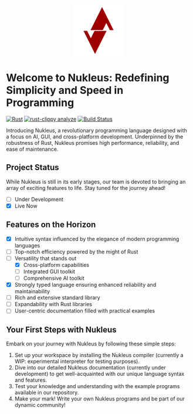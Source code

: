<div align="center">
  <img src="https://github.com/Nukleus-Language/nukleus/blob/main/images/logo.png" alt="Nukleus Logo" width="140" height="140"></img>
</div>

# Welcome to Nukleus: Redefining Simplicity and Speed in Programming
[![Rust](https://github.com/Nukleus-Language/nukleus/actions/workflows/rust.yml/badge.svg)](https://github.com/Nukleus-Language/nukleus/actions/workflows/rust.yml)
[![rust-clippy analyze](https://github.com/Nukleus-Language/nukleus/actions/workflows/rust-clippy.yml/badge.svg)](https://github.com/Nukleus-Language/nukleus/actions/workflows/rust-clippy.yml)
[![Build Status](https://drone.nornity.com/api/badges/Nukleus-Language/nukleus/status.svg)](https://drone.nornity.com/Nukleus-Language/nukleus)

Introducing Nukleus, a revolutionary programming language designed with a focus on AI, GUI, and cross-platform development. Underpinned by the robustness of Rust, Nukleus promises high performance, reliability, and ease of maintenance.

## Project Status
While Nukleus is still in its early stages, our team is devoted to bringing an array of exciting features to life. Stay tuned for the journey ahead!
<!-- We're just getting warmed up! -->

- [ ] Under Development
- [x] Live Now

## Features on the Horizon

- [x] Intuitive syntax influenced by the elegance of modern programming languages
- [ ] Top-notch efficiency powered by the might of Rust
- [ ] Versatility that stands out
	+ [x] Cross-platform capabilities
	+ [ ] Integrated GUI toolkit
	+ [ ] Comprehensive AI toolkit
- [x] Strongly typed language ensuring enhanced reliability and maintainability
- [ ] Rich and extensive standard library
- [ ] Expandability with Rust libraries
- [ ] User-centric documentation filled with practical examples

## Your First Steps with Nukleus

Embark on your journey with Nukleus by following these simple steps:

1. Set up your workspace by installing the Nukleus compiler (currently a WIP: experimental interpreter for testing purposes).
2. Dive into our detailed Nukleus documentation (currently under development) to get well-acquainted with our unique language syntax and features.
3. Test your knowledge and understanding with the example programs available in our repository.
4. Make your mark! Write your own Nukleus programs and be part of our dynamic community!
